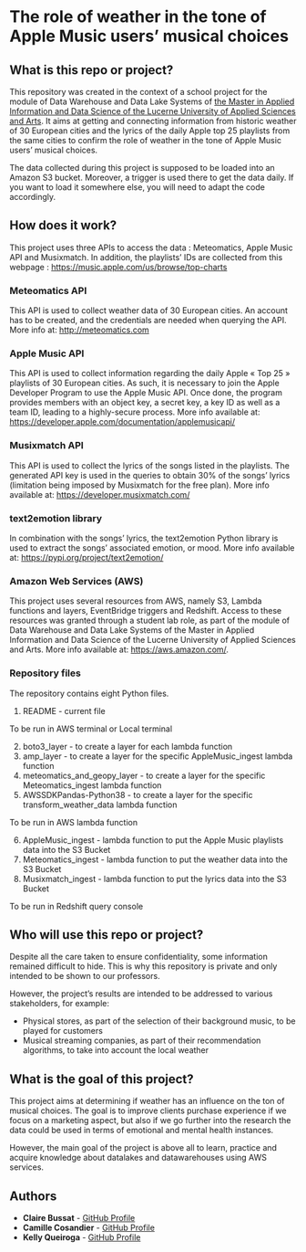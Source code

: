 # The role of weather in the tone of Apple Music users’ musical choices

## What is this repo or project?

This repository was created in the context of a school project for the module of Data Warehouse and Data Lake Systems of [the Master in Applied Information and Data Science of the Lucerne University of Applied Sciences and Arts](https://www.hslu.ch/en/lucerne-school-of-business/degree-programmes/master/applied-information-and-data-science/). It aims at getting and connecting information from historic weather of 30 European cities and the lyrics of the daily Apple top 25 playlists from the same cities to confirm the role of weather in the tone of Apple Music users’ musical choices.

The data collected during this project is supposed to be loaded into an Amazon S3 bucket. Moreover, a trigger is used there to get the data daily. If you want to load it somewhere else, you will need to adapt the code accordingly.

## How does it work?

This project uses three APIs to access the data : Meteomatics, Apple Music API and Musixmatch. In addition, the playlists’ IDs are collected from this webpage : https://music.apple.com/us/browse/top-charts

### Meteomatics API
This API is used to collect weather data of 30 European cities. An account has to be created, and the credentials are needed when querying the API. More info at: http://meteomatics.com

### Apple Music API
This API is used to collect information regarding the daily Apple « Top 25 » playlists of 30 European cities. As such, it is necessary to join the Apple Developer Program to use the Apple Music API. Once done, the program provides members with an object key, a secret key, a key ID as well as a team ID, leading to a highly-secure process. More info available at: https://developer.apple.com/documentation/applemusicapi/ 

### Musixmatch API
This API is used to collect the lyrics of the songs listed in the playlists. The generated API key is used in the queries to obtain 30% of the songs’ lyrics (limitation being imposed by Musixmatch for the free plan). More info available at: https://developer.musixmatch.com/

### text2emotion library
In combination with the songs’ lyrics, the text2emotion Python library is used to extract the songs’ associated emotion, or mood. More info available at: https://pypi.org/project/text2emotion/ 

### Amazon Web Services (AWS)
This project uses several resources from AWS, namely S3, Lambda functions and layers, EventBridge triggers and Redshift. Access to these resources was granted through a student lab role, as part of the module of Data Warehouse and Data Lake Systems of the Master in Applied Information and Data Science of the Lucerne University of Applied Sciences and Arts. More info available at: https://aws.amazon.com/.

### Repository files

The repository contains eight Python files.

1. README - current file

To be run in AWS terminal or Local terminal

2. boto3_layer - to create a layer for each lambda function
3. amp_layer - to create a layer for the specific AppleMusic_ingest lambda function
4. meteomatics_and_geopy_layer - to create a layer for the specific Meteomatics_ingest lambda function
5. AWSSDKPandas-Python38 - to create a layer for the specific transform_weather_data lambda function

To be run in AWS lambda function

6. AppleMusic_ingest - lambda function to put the Apple Music playlists data into the S3 Bucket
7. Meteomatics_ingest - lambda function to put the weather data into the S3 Bucket
8. Musixmatch_ingest - lambda function to put the lyrics data into the S3 Bucket

To be run in Redshift query console


## Who will use this repo or project? 

Despite all the care taken to ensure confidentiality, some information remained difficult to hide. This is why this repository is private and only intended to be shown to our professors.

However, the project’s results are intended to be addressed to various stakeholders, for example:
- Physical stores, as part of the selection of their background music, to be played for customers
- Musical streaming companies, as part of their recommendation algorithms, to take into account the local weather

## What is the goal of this project?

This project aims at determining if weather has an influence on the ton of musical choices. The goal is to improve clients purchase experience if we focus on a marketing aspect, but also if we go further into the research the data could be used in terms of emotional and mental health instances. 

However, the main goal of the project is above all to learn, practice and acquire knowledge about datalakes and datawarehouses using AWS services. 

## Authors
- **Claire Bussat** - [GitHub Profile](https://github.com/0Claire0)
- **Camille Cosandier** - [GitHub Profile](https://github.com/geneva-gang-1)
- **Kelly Queiroga** - [GitHub Profile](https://github.com/kellyeq13)
